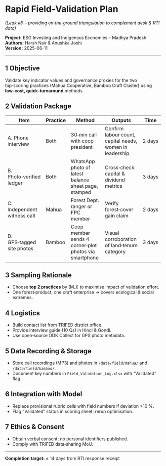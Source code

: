 # Rapid Field‑Validation Plan  
*(Leak #9 – providing on‑the‑ground triangulation to complement desk & RTI data)*  

**Project:** ESG Investing and Indigenous Economies – Madhya Pradesh  
**Authors:** Harsh Nair & Anushka Joshi  
**Version:** 2025-06-11

---  

## 1 Objective  
Validate key indicator values and governance proxies for the two top‑scoring practices (Mahua Cooperative, Bamboo Craft Cluster) using **low‑cost, quick‑turnaround** methods.

## 2 Validation Package  

| Item | Practice | Method | Outputs | Time |
|------|----------|--------|---------|------|
| A. Phone interview | Both | 30‑min call with coop president | Confirm labour count, capital needs, women in leadership | 2 days |
| B. Photo‑verified ledger | Both | WhatsApp photo of latest balance sheet page, stamped | Cross‑check capital & dividend metrics | 3 days |
| C. Independent witness call | Mahua | Forest Dept. ranger or FPC member | Verify forest‑cover gain claim | 2 days |
| D. GPS‑tagged site photos | Bamboo | Coop member sends 4 corner‑plot photos via smartphone | Visual corroboration of land‑tenure category | 3 days |

## 3 Sampling Rationale  
* Choose **top 2 practices** by \(M_i\) to maximise impact of validation effort.  
* One forest‑product, one craft enterprise → covers ecological & social extremes.

## 4 Logistics  
* Build contact list from TRIFED district office.  
* Provide interview guide (10 Qs) in Hindi & Gondi.  
* Use open‑source ODK Collect for GPS photo metadata.  

## 5 Data Recording & Storage  
* Store call recordings (MP3) and photos in `/data/field/mahua/` and `/data/field/bamboo/`.  
* Document key numbers in `Field_Validation_Log.xlsx` with “Validated” flag.  

## 6 Integration with Model  
* Replace provisional rubric cells with field numbers if deviation >10 %.  
* Flag “Validated” status in scoring sheet; rerun optimisation.  

## 7 Ethics & Consent  
* Obtain verbal consent; no personal identifiers published.  
* Comply with TRIFED data‑sharing MoU.

---  
**Completion target:** ≤ 14 days from RTI response receipt  
